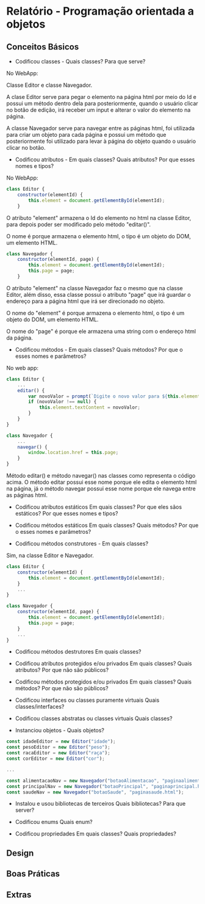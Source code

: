 # Relatório - Programação orientada a objetos

## Conceitos Básicos
- Codificou classes - Quais classes? Para que serve?

No WebApp:

Classe Editor e classe Navegador.

A clase Editor serve para pegar o elemento na página html por meio do Id e possui um método dentro dela para posteriormente, quando o usuário clicar no botão de edição, irá receber um input e alterar o valor do elemento na página.

A classe Navegador serve para navegar entre as páginas html, foi utilizada para criar um objeto para cada página e possui um método que posteriormente foi utilizado para levar à página do objeto quando o usuário clicar no botão.


- Codificou atributos - Em quais classes? Quais atributos? Por que esses nomes e tipos?

No WebApp:

```js
class Editor {
    constructor(elementId) {
        this.element = document.getElementById(elementId);
    }
```

O atributo "element" armazena o Id do elemento no html na classe Editor, para depois poder ser modificado pelo método "editar()".

O nome é porque armazena o elemento html, o tipo é um objeto do DOM, um elemento HTML.

```js
class Navegador {
    constructor(elementId, page) {
        this.element = document.getElementById(elementId);
        this.page = page;
    }
```

O atributo "element" na classe Navegador faz o mesmo que na classe Editor, além disso, essa classe possui o atributo "page" que irá guardar o endereço para a página html que irá ser direcionado no objeto.

O nome do "element" é porque armazena o elemento html, o tipo é um objeto do DOM, um elemento HTML.

O nome do "page" é porque ele armazena uma string com o endereço html da página.


- Codificou métodos - Em quais classes? Quais métodos? Por que o esses nomes e parâmetros?

No web app:

```js
class Editor {
    ...
    editar() {
        var novoValor = prompt(`Digite o novo valor para ${this.element.id}:`);
        if (novoValor !== null) {
            this.element.textContent = novoValor;
        }
    }
}

class Navegador {
    ...
    navegar() {
        window.location.href = this.page;
    }
}
```

Método editar() e método navegar() nas classes como representa o código acima. O método editar possui esse nome porque ele edita o elemento html na página, já o método navegar possui esse nome porque ele navega entre as páginas html.


- Codificou atributos estáticos
Em quais classes? Por que eles sãos estáticos? Por que esses nomes e tipos?

- Codificou métodos estáticos
Em quais classes? Quais métodos? Por que o esses nomes e parâmetros?

- Codificou métodos construtores - Em quais classes?

Sim, na classe Editor e Navegador.

```js
class Editor {
    constructor(elementId) {
        this.element = document.getElementById(elementId);
    }
    ...
}

class Navegador {
    constructor(elementId, page) {
        this.element = document.getElementById(elementId);
        this.page = page;
    }
    ...
}
```

- Codificou métodos destrutores
Em quais classes?

- Codificou atributos protegidos e/ou privados
Em quais classes? Quais atributos? Por que não são públicos?

- Codificou métodos protegidos e/ou privados
Em quais classes? Quais métodos? Por que não são públicos?

- Codificou interfaces ou classes puramente virtuais
Quais classes/interfaces?

- Codificou classes abstratas ou classes virtuais
Quais classes?

- Instanciou objetos - Quais objetos?

```js
const idadeEditor = new Editor("idade");
const pesoEditor = new Editor("peso");
const racaEditor = new Editor("raça");
const corEditor = new Editor("cor");

...

const alimentacaoNav = new Navegador("botaoAlimentacao", "paginaalimentacao.html");
const principalNav = new Navegador("botaoPrincipal", "paginaprincipal.html");
const saudeNav = new Navegador("botaoSaude", "paginasaude.html");
```

- Instalou e usou bibliotecas de terceiros 
Quais bibliotecas? Para que server?

- Codificou enums
Quais enum?

- Codificou propriedades
Em quais classes? Quais propriedades?


## Design

## Boas Práticas

## Extras

